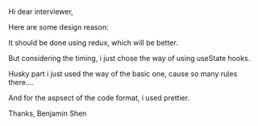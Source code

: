 Hi dear interviewer,

Here are some design reason:

It should be done using redux, which will be better.

But considering the timing, i just chose the way of using useState hooks.

Husky part i just used the way of the basic one, cause so many rules there....

And for the aspsect of the code format, i used prettier.


Thanks,
Benjamin Shen